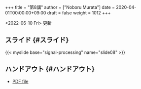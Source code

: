+++
title = "第8講"
author = ["Noboru Murata"]
date = 2020-04-01T00:00:00+09:00
draft = false
weight = 1012
+++

<span class="timestamp-wrapper"><span class="timestamp">&lt;2022-06-10 Fri&gt; </span></span> 更新


## スライド {#スライド}

{{< myslide base="signal-processing" name="slide08" >}}


## ハンドアウト {#ハンドアウト}

-   [PDF file](https://noboru-murata.github.io/signal-processing/pdfs/slide08.pdf)